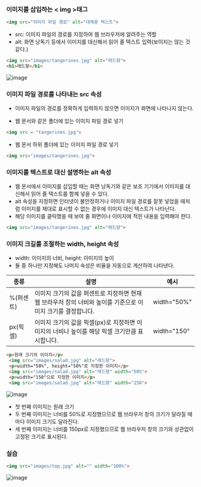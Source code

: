 ### 이미지를 삽입하는 < img >태그

 ```html
 <img src="이미지 파일 경로" alt="대체용 텍스트">
 ```

 - src: 이미지 파일의 경로를 지정하여 웹 브라우저에 알려주는 역할
 - alt: 화면 낭독기 등에서 이미지를 대신해서 읽어 줄 텍스트 입력(보이지는 않는 것 같다.)

 ```html
 <img src="images/tangerines.jpg" alt="레드향">
 <h1>레드향</h1>
 ```
 ![image](https://github.com/Seonghyun-Park/Web/assets/121333241/6ac01b8a-7d6f-4aff-bf32-89f70188c8f8)

### 이미지 파일 경로를 나타내는 src 속성

 - 이미지 파일의 경로를 정확하게 입력하지 않으면 이미지가 화면에 나타나지 않는다.

 - 웹 문서와 같은 폴더에 있는 이미지 파일 경로 넣기
 ```html
 <img src = "tangerines.jpg">
 ```

 - 웹 문서 하위 폴더에 있는 이미지 파일 경로 넣기
 ```html
 <img src="images/tangerines.jpg">
 ```

### 이미지를 텍스트로 대신 설명하는 alt 속성

 - 웹 문서에서 이미지를 삽입할 때는 화면 낭독기와 같은 보조 기기에서 이미지를 대신해서 읽어 줄 텍스트를 함께 넣을 수 있다.
 - alt 속성을 지정하면 인터넷이 불안정하거나 이미지 파일 경로를 잘못 넣었을 때처럼 이미지를 제대로 표시할 수 없는 경우에 이미지 대신 텍스트가 나타난다.
 - 해당 이미지를 클릭했을 때 보여 줄 화면이나 이미지에 적힌 내용을 입력해야 한다.

  ```html
 <img src="images/tangerines.jpg" alt="레드향">
 ```

### 이미지 크길를 조절하는 width, height 속성

 - width: 이미지의 너비, height: 이미지의 높이
 - 둘 중 하나만 지정해도 나머지 속성은 비율을 자동으로 계산하여 나타낸다.

 |종류|설명|예시|
 |---|-----|---|
 |%(퍼센트)|이미지 크기의 값을 퍼센트로 지정하면 현재 웹 브라우저 창의 너비와 높이를 기준으로 이미지 크기를 결정합니다.|width="50%"|
 |px(픽셀)|이미지 크기의 값을 픽셀(px)로 지정하면 이미지의 너비나 높이를 해당 픽셀 크기만큼 표시합니다.|width="150"|

 ```html
 <p>원래 크기의 이미지</p>
  <img src="images/salad.jpg" alt="레드향">
  <p>width="50%", height="50%"로 지정한 이미지</p>
  <img src="images/salad.jpg" alt="레드향" width="50%">  
  <p>width="150"으로 지정한 이미지</p>
  <img src="images/salad.jpg" alt="레드향" width="150">
 ```
 ![image](https://github.com/Seonghyun-Park/Web/assets/121333241/3fc66601-6ebb-4fe3-a1b4-6888ca8994c5)
 
 - 첫 번째 이미지는 원래 크기
 - 두 번째 이미지는 너비를 50%로 지정했으므로 웹 브라우저 창의 크기가 달라질 때마다 이미지 크기도 달라진다.
 - 세 번째 이미지는 너비를 150px로 지정했으므로 웹 브라우저 창의 크기와 상관없이 고정된 크기로 표시된다.

### 실습

 ```html
 <img src="images/top.jpg" alt="" width="100%"> 
 ```
 ![image](https://github.com/Seonghyun-Park/Web/assets/121333241/3a1e7adf-440f-4707-9dc8-3331d8cdb976)






